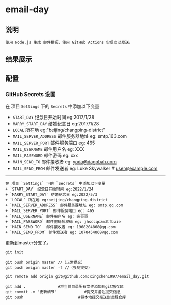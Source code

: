# email-day

## 说明

    使用 Node.js 生成 邮件模板，使用 GitHub Actions 实现自动发送。

## 结果展示


## 配置

### GitHub Secrets 设置

在 项目 `Settings` 下的 `Secrets` 中添加以下变量
+ `START_DAY` 纪念日开始时间 eg:2017/1/28
+ `MARRY_START_DAY` 结婚纪念日 eg:2017/1/28
+ `LOCAL` 所在地 eg:"beijing/changping-district"
+ `MAIL_SERVER_ADDRESS` 邮件服务器地址 eg: smtp.163.com
+ `MAIL_SERVER_PORT` 邮件服务端口 eg: 465
+ `MAIL_USERNAME` 邮件用户名 eg: XXX
+ `MAIL_PASSWORD` 邮件密码 eg: xxx
+ `MAIN_SEND_TO`  邮件接收者 eg: yoda@dagobah.com
+ `MAIL_SEND_FROM` 邮件发送者 eg: Luke Skywalker # <user@example.com> 



---

```
在 项目 `Settings` 下的 `Secrets` 中添加以下变量
+ `START_DAY` 纪念日开始时间 eg:2022/1/24
+ `MARRY_START_DAY` 结婚纪念日 eg:2022/5/3
+ `LOCAL` 所在地 eg:beijing/changping-district
+ `MAIL_SERVER_ADDRESS` 邮件服务器地址 eg: smtp.qq.com
+ `MAIL_SERVER_PORT` 邮件服务端口 eg: 465
+ `MAIL_USERNAME` 邮件用户名 eg: 宪哥哥
+ `MAIL_PASSWORD` 邮件密码授权码 eg: jhsccqczmdtfbaie 
+ `MAIN_SEND_TO`  邮件接收者 eg: 1968204868@qq.com
+ `MAIL_SEND_FROM` 邮件发送者 eg: 1070454068@qq.com
```

更新到master分支了。



```
git init

git push origin master //（正常提交）
git push origin master -f //（强制提交）

git remote add origin git@github.com:xingchen1997/email_day.git

git add .              #将当前目录所有文件添加到git暂存区
git commit -m "更新细节"            #提交并备注提交信息
git push                        #将本地提交推送到远程仓库
```

